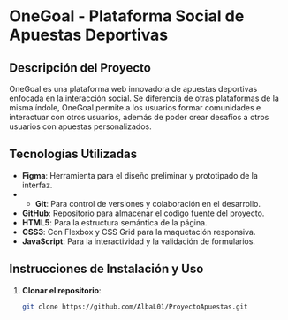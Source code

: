 # OneGoal - Plataforma Social de Apuestas Deportivas

## Descripción del Proyecto
OneGoal es una plataforma web innovadora de apuestas deportivas enfocada en la interacción social. Se diferencia de otras plataformas de la misma índole, OneGoal permite a los usuarios formar comunidades e interactuar con otros usuarios, además de poder crear desafíos a otros usuarios con apuestas personalizados.

## Tecnologías Utilizadas

- **Figma**: Herramienta para el diseño preliminar y prototipado de la interfaz.
- - **Git**: Para control de versiones y colaboración en el desarrollo.
- **GitHub**: Repositorio para almacenar el código fuente del proyecto.
- **HTML5**: Para la estructura semántica de la página.
- **CSS3**: Con Flexbox y CSS Grid para la maquetación responsiva.
- **JavaScript**: Para la interactividad y la validación de formularios.

## Instrucciones de Instalación y Uso

1. **Clonar el repositorio**:
   ```bash
   git clone https://github.com/AlbaL01/ProyectoApuestas.git

